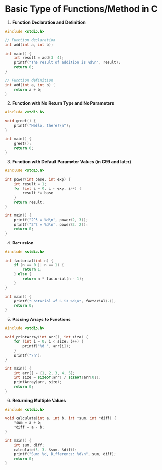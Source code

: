 # Basic Type of Functions/Method in C
1. **Function Declaration and Definition**
```c
#include <stdio.h>

// Function declaration
int add(int a, int b);

int main() {
    int result = add(3, 4);
    printf("The result of addition is %d\n", result);
    return 0;
}

// Function definition
int add(int a, int b) {
    return a + b;
}
```

2. **Function with No Return Type and No Parameters**
```c
#include <stdio.h>

void greet() {
    printf("Hello, there!\n");
}

int main() {
    greet();
    return 0;
}
```

3. **Function with Default Parameter Values (in C99 and later)**
```c
#include <stdio.h>

int power(int base, int exp) {
    int result = 1;
    for (int i = 0; i < exp; i++) {
        result *= base;
    }
    return result;
}

int main() {
    printf("2^3 = %d\n", power(2, 3));
    printf("2^2 = %d\n", power(2, 2));
    return 0;
}
```

4. **Recursion**
```c
#include <stdio.h>

int factorial(int n) {
    if (n == 0 || n == 1) {
        return 1;
    } else {
        return n * factorial(n - 1);
    }
}

int main() {
    printf("Factorial of 5 is %d\n", factorial(5));
    return 0;
}
```

5. **Passing Arrays to Functions**
```c
#include <stdio.h>

void printArray(int arr[], int size) {
    for (int i = 0; i < size; i++) {
        printf("%d ", arr[i]);
    }
    printf("\n");
}

int main() {
    int arr[] = {1, 2, 3, 4, 5};
    int size = sizeof(arr) / sizeof(arr[0]);
    printArray(arr, size);
    return 0;
}
```

6. **Returning Multiple Values**
```c
#include <stdio.h>

void calculate(int a, int b, int *sum, int *diff) {
    *sum = a + b;
    *diff = a - b;
}

int main() {
    int sum, diff;
    calculate(5, 3, &sum, &diff);
    printf("Sum: %d, Difference: %d\n", sum, diff);
    return 0;
}
```
